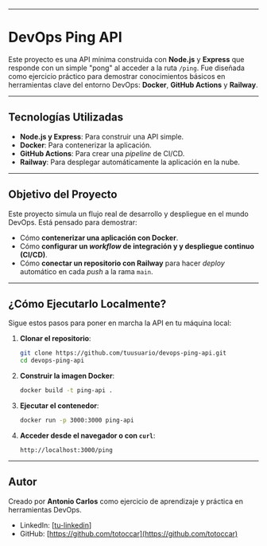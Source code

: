 -----

# DevOps Ping API

Este proyecto es una API mínima construida con **Node.js** y **Express** que responde con un simple "pong" al acceder a la ruta `/ping`. Fue diseñada como ejercicio práctico para demostrar conocimientos básicos en herramientas clave del entorno DevOps: **Docker**, **GitHub Actions** y **Railway**.

-----

## Tecnologías Utilizadas

  * **Node.js y Express**: Para construir una API simple.
  * **Docker**: Para contenerizar la aplicación.
  * **GitHub Actions**: Para crear una *pipeline* de CI/CD.
  * **Railway**: Para desplegar automáticamente la aplicación en la nube.

-----

## Objetivo del Proyecto

Este proyecto simula un flujo real de desarrollo y despliegue en el mundo DevOps. Está pensado para demostrar:

  * Cómo **contenerizar una aplicación con Docker**.
  * Cómo **configurar un *workflow* de integración y y despliegue continuo (CI/CD)**.
  * Cómo **conectar un repositorio con Railway** para hacer *deploy* automático en cada *push* a la rama `main`.

-----

## ¿Cómo Ejecutarlo Localmente?

Sigue estos pasos para poner en marcha la API en tu máquina local:

1.  **Clonar el repositorio**:

    ```bash
    git clone https://github.com/tuusuario/devops-ping-api.git
    cd devops-ping-api
    ```

2.  **Construir la imagen Docker**:

    ```bash
    docker build -t ping-api .
    ```

3.  **Ejecutar el contenedor**:

    ```bash
    docker run -p 3000:3000 ping-api
    ```

4.  **Acceder desde el navegador o con `curl`**:

    ```
    http://localhost:3000/ping
    ```

-----

## Autor

Creado por **Antonio Carlos** como ejercicio de aprendizaje y práctica en herramientas DevOps.

  * LinkedIn: \[[tu-linkedin](https://www.linkedin.com/in/antoniocarlos2000/)]
  * GitHub: [https://github.com/totoccar](https://github.com/totoccar)
